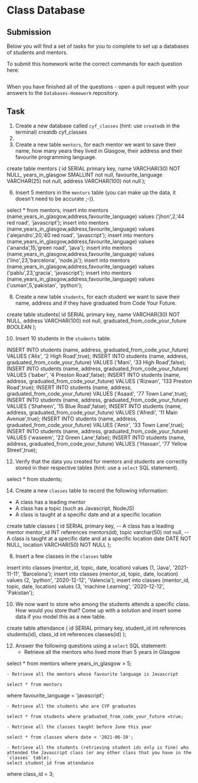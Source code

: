 # Class Database

## Submission

Below you will find a set of tasks for you to complete to set up a databases of students and mentors.

To submit this homework write the correct commands for each question here:

```sql


```

When you have finished all of the questions - open a pull request with your answers to the `Databases-Homework` repository.

## Task

1. Create a new database called `cyf_classes` (hint: use `createdb` in the terminal)
 creatdb cyf_classes
3. 
4. Create a new table `mentors`, for each mentor we want to save their name, how many years they lived in Glasgow, their address and their favourite programming language.

create table mentors (
	id SERIAL primary key,
	name VARCHAR(30) NOT NULL,
	years_in_glasgow SMALLINT not null,
	favourite_language VARCHAR(25) not null,
	address VARCHAR(100) not null
);

6. Insert 5 mentors in the `mentors` table (you can make up the data, it doesn't need to be accurate ;-)).

select * from mentors;
insert into mentors (name,years_in_glasgow,address,favourite_language) values ('jhon',2,'44 red road', 'javascript');
insert into mentors (name,years_in_glasgow,address,favourite_language) values ('alejandro',20,'40 red road', 'javascript');
insert into mentors (name,years_in_glasgow,address,favourite_language) values ('ananda',15,'green road', 'java');
insert into mentors (name,years_in_glasgow,address,favourite_language) values ('lino',23,'barcelona', 'node.js');
insert into mentors (name,years_in_glasgow,address,favourite_language) values ('pablu',23,'gracia', 'javascript');
insert into mentors (name,years_in_glasgow,address,favourite_language) values ('usman',5,'pakistan', 'python');

8. Create a new table `students`, for each student we want to save their name, address and if they have graduated from Code Your Future.

create table students(
	id SERIAL primary key,
	name VARCHAR(30) NOT NULL,
	address VARCHAR(100) not null,
	graduated_from_code_your_future BOOLEAN
);

10. Insert 10 students in the `students` table.

INSERT INTO students (name, address, graduated_from_code_your_future) VALUES ('Alix', '2 High Road',true);
 INSERT INTO students (name, address, graduated_from_code_your_future) VALUES ('Mani', '33 High Road',false);
 INSERT INTO students (name, address, graduated_from_code_your_future) VALUES ('baber', '4 Preston Road',false);
 INSERT INTO students (name, address, graduated_from_code_your_future) VALUES ('Rizwan', '133 Preston Road',true);
 INSERT INTO students (name, address, graduated_from_code_your_future) VALUES ('Asaad', '77 Town Lane',true);
 INSERT INTO students (name, address, graduated_from_code_your_future) VALUES ('Shaheen', '15 Blue Road',false);
 INSERT INTO students (name, address, graduated_from_code_your_future) VALUES ('Afredi', '11 Main Avenue',true);
 INSERT INTO students (name, address, graduated_from_code_your_future) VALUES ('Amir', '33 Town Lane',true);
 INSERT INTO students (name, address, graduated_from_code_your_future) VALUES ('waseem', '22 Green Lane',false);
 INSERT INTO students (name, address, graduated_from_code_your_future) VALUES ('Hassan', '77 Yellow Street',true);
 
12. Verify that the data you created for mentors and students are correctly stored in their respective tables (hint: use a `select` SQL statement).

select * from students;


14. Create a new `classes` table to record the following information:

   - A class has a leading mentor
   - A class has a topic (such as Javascript, NodeJS)
   - A class is taught at a specific date and at a specific location

create table classes (
	id SERIAL primary key,
	-- A class has a leading mentor
	mentor_id INT references mentors(id),
	topic varchar(50) not null,
	-- A class is taught at a specific date and at a specific location
	date   DATE NOT NULL,
  	location VARCHAR(50) NOT NULL
);

8. Insert a few classes in the `classes` table

insert into classes (mentor_id, topic, date, location) values (1, 'Java', '2021-11-11', 'Barcelona');
insert into classes (mentor_id, topic, date, location)  values (2, 'python', '2020-12-12', 'Valencia');
insert into classes (mentor_id, topic, date, location)  values (3, 'machine Learning', '2020-12-12', 'Pakistan');

10. We now want to store who among the students attends a specific class. How would you store that? Come up with a solution and insert some data if you model this as a new table.

create table attendance (
	id SERIAL primary key,
	student_id int references students(id),
	class_id int references classes(id)
);

12. Answer the following questions using a `select` SQL statement:
    - Retrieve all the mentors who lived more than 5 years in Glasgow

select * from mentors where years_in_glasgow > 5;

    - Retrieve all the mentors whose favourite language is Javascript
    
    select * from mentors
where favourite_language = 'javascript';

    - Retrieve all the students who are CYF graduates
    
    select * from students where graduated_from_code_your_future =true;
    
    - Retrieve all the classes taught before June this year
    
    select * from classes where date < '2021-06-10';
    
    - Retrieve all the students (retrieving student ids only is fine) who attended the Javascript class (or any other class that you have in the `classes` table).
    select student_id from attendance
where class_id = 3;

